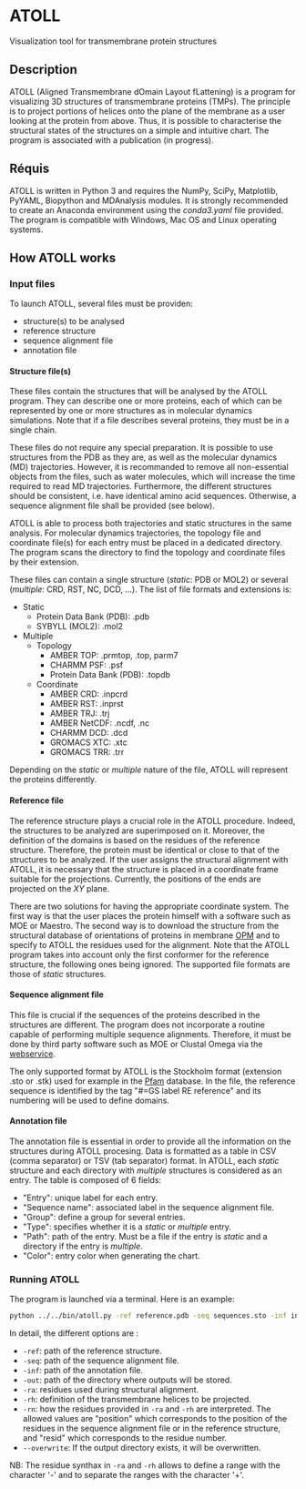 # ATOLL
Visualization tool for transmembrane protein structures

## Description
ATOLL (Aligned Transmembrane dOmain Layout fLattening) is a program for visualizing 3D structures of transmembrane proteins (TMPs). The principle is to project portions of helices onto the plane of the membrane as a user looking at the protein from above. Thus, it is possible to characterise the structural states of the structures on a simple and intuitive chart. The program is associated with a publication (in progress).

## Réquis
ATOLL is written in Python 3 and requires the NumPy, SciPy, Matplotlib, PyYAML, Biopython and MDAnalysis modules. It is strongly recommended to create an Anaconda environment using the *conda3.yaml* file provided. The program is compatible with Windows, Mac OS and Linux operating systems.

## How ATOLL works
### Input files
To launch ATOLL, several files must be providen:
- structure(s) to be analysed
- reference structure
- sequence alignment file
- annotation file

#### Structure file(s)
These files contain the structures that will be analysed by the ATOLL program. They can describe one or more proteins, each of which can be represented by one or more structures as in molecular dynamics simulations. Note that if a file describes several proteins, they must be in a single chain.

These files do not require any special preparation. It is possible to use structures from the PDB as they are, as well as the molecular dynamics (MD) trajectories. However, it is recommanded to remove all non-essential objects from the files, such as water molecules, which will increase the time required to read MD trajectories. Furthermore, the different structures should be consistent, i.e. have identical amino acid sequences. Otherwise, a sequence alignment file shall be provided (see below).

ATOLL is able to process both trajectories and static structures in the same analysis.
For molecular dynamics trajectories, the topology file and coordinate file(s) for each entry must be placed in a dedicated directory. The program scans the directory to find the topology and coordinate files by their extension.

These files can contain a single structure (*static*: PDB or MOL2) or several (*multiple*: CRD, RST, NC, DCD, ...). The list of file formats and extensions is:
- Static
    - Protein Data Bank (PDB): .pdb
    - SYBYLL (MOL2): .mol2
- Multiple
    - Topology
        - AMBER TOP: .prmtop, .top, parm7
        - CHARMM PSF: .psf
        - Protein Data Bank (PDB): .topdb
    - Coordinate
        - AMBER CRD: .inpcrd
        - AMBER RST: .inprst
        - AMBER TRJ: .trj
        - AMBER NetCDF: .ncdf, .nc
        - CHARMM DCD: .dcd
        - GROMACS XTC: .xtc
        - GROMACS TRR: .trr

Depending on the *static* or *multiple* nature of the file, ATOLL will represent the proteins differently.

#### Reference file
The reference structure plays a crucial role in the ATOLL procedure. Indeed, the structures to be analyzed are superimposed on it. Moreover, the definition of the domains is based on the residues of the reference structure. Therefore, the protein must be identical or close to that of the structures to be analyzed. If the user assigns the structural alignment with ATOLL, it is necessary that the structure is placed in a coordinate frame suitable for the projections. Currently, the positions of the ends are projected on the *XY* plane.

There are two solutions for having the appropriate coordinate system. The first way is that the user places the protein himself with a software such as MOE or Maestro. The second way is to download the structure from the structural database of orientations of proteins in membrane [OPM](https://opm.phar.umich.edu/) and to specify to ATOLL the residues used for the alignment.
Note that the ATOLL program takes into account only the first conformer for the reference structure, the following ones being ignored. The supported file formats are those of *static* structures.

#### Sequence alignment file
This file is crucial if the sequences of the proteins described in the structures are different. The program does not incorporate a routine capable of performing multiple sequence alignments. Therefore, it must be done by third party software such as MOE or Clustal Omega via the [webservice](https://www.ebi.ac.uk/Tools/msa/clustalo/).

The only supported format by ATOLL is the Stockholm format (extension .sto or .stk) used for example in the [Pfam](http://pfam.xfam.org/) database. In the file, the reference sequence is identified by the tag "#=GS label RE reference" and its numbering will be used to define domains.

#### Annotation file
The annotation file is essential in order to provide all the information on the structures during ATOLL procesing. Data is formatted as a table in CSV (comma separator) or TSV (tab separator) format. In ATOLL, each *static* structure and each directory with *multiple* structures is considered as an entry. The table is composed of 6 fields:
- "Entry": unique label for each entry.
- "Sequence name": associated label in the sequence alignment file.
- "Group": define a group for several entries.
- "Type": specifies whether it is a *static* or *multiple* entry.
- "Path": path of the entry. Must be a file if the entry is *static* and a directory if the entry is *multiple*.
- "Color": entry color when generating the chart.

### Running ATOLL
The program is launched via a terminal. Here is an example:

```bash
python ../../bin/atoll.py -ref reference.pdb -seq sequences.sto -inf info.tsv -out results -ra 31-57+64-88+99-129+143-164+190-219+235-256+277-300 -rh 26-57+64-89+98-131+142-165+187-223+228-259+269-300 -rn resid --overwrite
```

In detail, the different options are :
- ```-ref```: path of the reference structure.
- ```-seq```: path of the sequence alignment file.
- ```-inf```: path of the annotation file.
- ```-out```: path of the directory where outputs will be stored.
- ```-ra```: residues used during structural alignment.
- ```-rh```: definition of the transmembrane helices to be projected.
- ```-rn```: how the residues provided in ```-ra``` and ```-rh``` are interpreted. The allowed values are "position" which corresponds to the position of the residues in the sequence alignment file or in the reference structure, and "resid" which corresponds to the residue number.
- ```--overwrite```: If the output directory exists, it will be overwritten.

NB: The residue synthax in ```-ra``` and ```-rh``` allows to define a range with the character '-' and to separate the ranges with the character '+'.